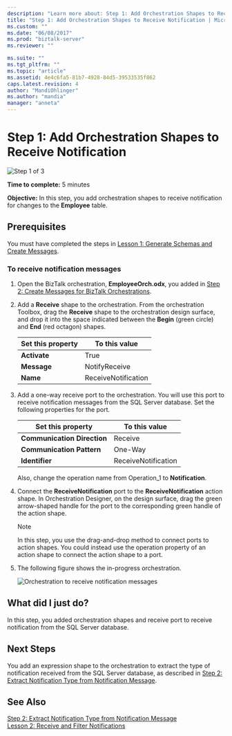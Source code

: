 ```yaml
---
description: "Learn more about: Step 1: Add Orchestration Shapes to Receive Notification"
title: "Step 1: Add Orchestration Shapes to Receive Notification | Microsoft Docs"
ms.custom: ""
ms.date: "06/08/2017"
ms.prod: "biztalk-server"
ms.reviewer: ""

ms.suite: ""
ms.tgt_pltfrm: ""
ms.topic: "article"
ms.assetid: 4e4c6fa5-81b7-4928-84d5-39533535f862
caps.latest.revision: 4
author: "MandiOhlinger"
ms.author: "mandia"
manager: "anneta"
---
```

# Step 1: Add Orchestration Shapes to Receive Notification
![Step 1 of 3](../../adapters-and-accelerators/adapter-oracle-database/media/step-1of3.gif "Step_1of3")  
  
 **Time to complete:** 5 minutes  
  
 **Objective:** In this step, you add orchestration shapes to receive notification for changes to the **Employee** table.  
  
## Prerequisites  
 You must have completed the steps in [Lesson 1: Generate Schemas and Create Messages](../../adapters-and-accelerators/adapter-sql/lesson-1-generate-schemas-and-create-messages.md).  
  
### To receive notification messages  
  
1.  Open the BizTalk orchestration, **EmployeeOrch.odx**, you added in [Step 2: Create Messages for BizTalk Orchestrations](../../adapters-and-accelerators/adapter-sql/step-2-create-messages-for-biztalk-orchestrations.md).  
  
2.  Add a **Receive** shape to the orchestration. From the orchestration Toolbox, drag the **Receive** shape to the orchestration design surface, and drop it into the space indicated between the **Begin** (green circle) and **End** (red octagon) shapes.  
  
    |Set this property|To this value|  
    |-----------------------|-------------------|  
    |**Activate**|True|  
    |**Message**|NotifyReceive|  
    |**Name**|ReceiveNotification|  
  
3.  Add a one-way receive port to the orchestration. You will use this port to receive notification messages from the SQL Server database. Set the following properties for the port.  
  
    |Set this property|To this value|  
    |-----------------------|-------------------|  
    |**Communication Direction**|Receive|  
    |**Communication Pattern**|One-Way|  
    |**Identifier**|ReceiveNotification|  
  
     Also, change the operation name from Operation_1 to **Notification**.  
  
4.  Connect the **ReceiveNotification** port to the **ReceiveNotification** action shape. In Orchestration Designer, on the design surface, drag the green arrow-shaped handle for the port to the corresponding green handle of the action shape.  
  
    > [!NOTE]
    >  In this step, you use the drag-and-drop method to connect ports to action shapes. You could instead use the operation property of an action shape to connect the action shape to a port.  
  
5.  The following figure shows the in-progress orchestration.  
  
     ![Orchestration to receive notification messages](../../adapters-and-accelerators/adapter-sql/media/sql-adap-tut-01-receive-notification-orch.gif "sql_adap_tut_01_receive_notification_orch")  
  
## What did I just do?  
 In this step, you added orchestration shapes and receive port to receive notification from the SQL Server database.  
  
## Next Steps  
 You add an expression shape to the orchestration to extract the type of notification received from the SQL Server database, as described in [Step 2: Extract Notification Type from Notification Message](../../adapters-and-accelerators/adapter-sql/step-2-extract-notification-type-from-notification-message.md).  
  
## See Also  
 [Step 2: Extract Notification Type from Notification Message](../../adapters-and-accelerators/adapter-sql/step-2-extract-notification-type-from-notification-message.md)   
 [Lesson 2: Receive and Filter Notifications](../../adapters-and-accelerators/adapter-sql/lesson-2-receive-and-filter-notifications.md)
